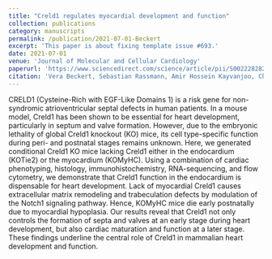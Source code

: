 ```yaml
---
title: "Creld1 regulates myocardial development and function"
collection: publications
category: manuscripts
permalink: /publication/2021-07-01-Beckert
excerpt: 'This paper is about fixing template issue #693.'
date: 2021-07-01
venue: 'Journal of Molecular and Cellular Cardiology'
paperurl: 'https://www.sciencedirect.com/science/article/pii/S0022282821000651'
citation: 'Vera Beckert, Sebastian Rassmann, Amir Hossein Kayvanjoo, Christina Klausen, Lorenzo Bonaguro, Dominik Simon Botermann, Melanie Krause, Kristin Moreth, Nadine Spielmann, Patricia da Silva-Buttkus, Helmut Fuchs, Valerie Gailus-Durner, Martin Hrabě de Angelis, Kristian Händler, Thomas Ulas, Anna C Aschenbrenner, Elvira Mass, Dagmar Wachten. (2021). &quot;Creld1 regulates myocardial development and function&quot; <i>Journal of Molecular and Cellular Cardiology</i>. 594(7862)'
---
```


CRELD1 (Cysteine-Rich with EGF-Like Domains 1) is a risk gene for non-syndromic atrioventricular septal defects in human patients. In a mouse model, Creld1 has been shown to be essential for heart development, particularly in septum and valve formation. However, due to the embryonic lethality of global Creld1 knockout (KO) mice, its cell type-specific function during peri- and postnatal stages remains unknown.
Here, we generated conditional Creld1 KO mice lacking Creld1 either in the endocardium (KOTie2) or the myocardium (KOMyHC). Using a combination of cardiac phenotyping, histology, immunohistochemistry, RNA-sequencing, and flow cytometry, we demonstrate that Creld1 function in the endocardium is dispensable for heart development. Lack of myocardial Creld1 causes extracellular matrix remodeling and trabeculation defects by modulation of the Notch1 signaling pathway. Hence, KOMyHC mice die early postnatally due to myocardial hypoplasia.
Our results reveal that Creld1 not only controls the formation of septa and valves at an early stage during heart development, but also cardiac maturation and function at a later stage. These findings underline the central role of Creld1 in mammalian heart development and function.